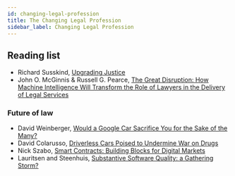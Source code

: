 ```yaml
---
id: changing-legal-profession
title: The Changing Legal Profession
sidebar_label: Changing Legal Profession
---
```


## Reading list

* Richard Susskind, [Upgrading Justice](https://www.youtube.com/watch?v=Vd0PhomzT7g)
* John O. McGinnis & Russell G. Pearce, [The Great Disruption: How Machine Intelligence Will Transform the Role of Lawyers in the Delivery of Legal Services](http://papers.ssrn.com/sol3/papers.cfm?abstract_id=2436937)

### Future of law
* David Weinberger, [Would a Google Car Sacrifice You for the Sake of the Many?](https://medium.com/@dweinberger/would-a-google-car-sacrifice-you-for-the-sake-of-the-many-e9d6abcf6fed)
* David Colarusso, [Driverless Cars Poised to Undermine War on Drugs](https://lawyerist.com/driverless-cars-war-drugs/)
* Nick Szabo, [Smart Contracts: Building Blocks for Digital Markets](http://www.fon.hum.uva.nl/rob/Courses/InformationInSpeech/CDROM/Literature/LOTwinterschool2006/szabo.best.vwh.net/smart_contracts_2.html)
* Lauritsen and Steenhuis, [Substantive Software Quality: a Gathering Storm?](https://static1.squarespace.com/static/571acb59e707ebff3074f461/t/5cfe69e4a851d80001bdf162/1560177127345/Substantive+Legal+Software+Quality+-+A+Gathering+Storm.pdf)
